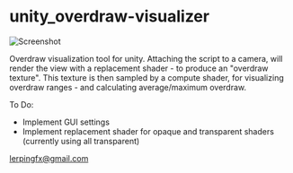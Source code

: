 # unity_overdraw-visualizer

![Screenshot](overdraw_visualizer_example.PNG)

Overdraw visualization tool for unity.
Attaching the script to a camera, will render the view with a replacement shader - to produce an "overdraw texture".
This texture is then sampled by a compute shader, for visualizing overdraw ranges - and calculating average/maximum overdraw.


To Do:
- Implement GUI settings
- Implement replacement shader for opaque and transparent shaders (currently using all transparent)

lerpingfx@gmail.com